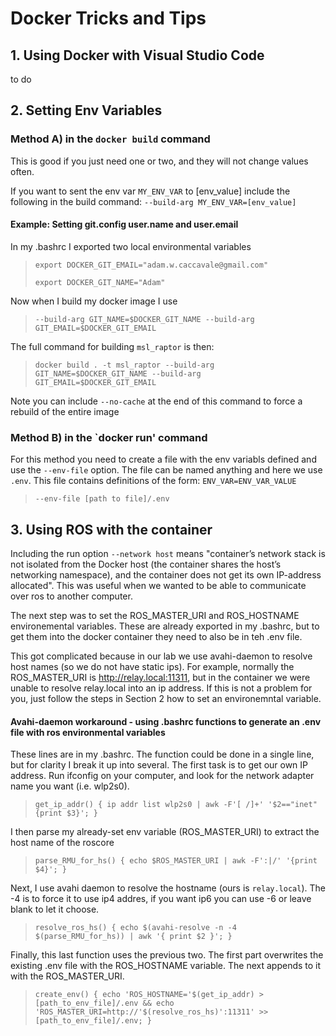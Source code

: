 # Docker Tricks and Tips

## 1. Using Docker with Visual Studio Code
to do

## 2. Setting Env Variables
### Method A) in the `docker build` command
This is good if you just need one or two, and they will not change values often.

If you want to sent the env var `MY_ENV_VAR` to [env_value] include the following in the build command:
`--build-arg MY_ENV_VAR=[env_value]`

#### Example: Setting git.config user.name and user.email
In my .bashrc I exported two local environmental variables
>`export DOCKER_GIT_EMAIL="adam.w.caccavale@gmail.com"`
>
>`export DOCKER_GIT_NAME="Adam"`

Now when I build my docker image I use
>`--build-arg GIT_NAME=$DOCKER_GIT_NAME --build-arg GIT_EMAIL=$DOCKER_GIT_EMAIL`

The full command for building `msl_raptor` is then:
>`docker build . -t msl_raptor --build-arg GIT_NAME=$DOCKER_GIT_NAME --build-arg GIT_EMAIL=$DOCKER_GIT_EMAIL`

Note you can include `--no-cache` at the end of this command to force a rebuild of the entire image

### Method B) in the `docker run' command
For this method you need to create a file with the env variabls defined and use the `--env-file` option. The file can be named anything and here we use `.env`. This file contains definitions of the form: `ENV_VAR=ENV_VAR_VALUE`
>`--env-file [path to file]/.env`


## 3. Using ROS with the container
Including the run option `--network host` means "container’s network stack is not isolated from the Docker host (the container shares the host’s networking namespace), and the container does not get its own IP-address allocated". This was useful when we wanted to be able to communicate over ros to another computer.  

The next step was to set the ROS_MASTER_URI and ROS_HOSTNAME environemental variables. These are already exported in my .bashrc, but to get them into the docker container they need to also be in teh .env file. 

This got complicated because in our lab we use avahi-daemon to resolve host names (so we do not have static ips). For example, normally the ROS_MASTER_URI is http://relay.local:11311, but in the container we were unable to resolve relay.local into an ip address. If this is not a problem for you, just follow the steps in Section 2 how to set an environemntal variable.


#### Avahi-daemon workaround - using .bashrc functions to generate an .env file with ros environmental variables

These lines are in my .bashrc. The function could be done in a single line, but for clarity I break it up into several. The first task is to get our own IP address. Run ifconfig on your computer, and look for the network adapter name you want (i.e. wlp2s0).
>`get_ip_addr() { ip addr list wlp2s0 | awk -F'[ /]+' '$2=="inet"{print $3}'; }`

I then parse my already-set env variable (ROS_MASTER_URI) to extract the host name of the roscore
>`parse_RMU_for_hs() { echo $ROS_MASTER_URI | awk -F':|/' '{print $4}'; }`

Next, I use avahi daemon to resolve the hostname (ours is `relay.local`). The -4 is to force it to use ip4 addres, if you want ip6 you can use -6 or leave blank to let it choose.
>`resolve_ros_hs() { echo $(avahi-resolve -n -4 $(parse_RMU_for_hs)) | awk '{ print $2 }'; }`

Finally, this last function uses the previous two. The first part overwrites the existing .env file with the ROS_HOSTNAME variable. The next appends to it with the ROS_MASTER_URI.
>`create_env() { echo 'ROS_HOSTNAME='$(get_ip_addr) > [path_to_env_file]/.env && echo 'ROS_MASTER_URI=http://'$(resolve_ros_hs)':11311' >> [path_to_env_file]/.env; }`


